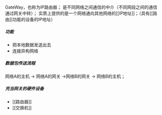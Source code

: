 GateWay，也称为IP路由器；
是不同网络之间通信的中介（不同网段之间的通信通过网关中转）；
实质上提供的是一个网络通向其他网络的[[IP地址]]；（具有[[路由]]功能的设备的IP地址）
##### 功能
- 把本地数据发送出去
- 连接异构网络
##### 数据包传送流程
网络A的主机 -> 网络A的网关 ->网络B的网关 -> 网络B的主机；
##### 充当网关的硬件设备
- [[路由器]]
- [[交换机]]